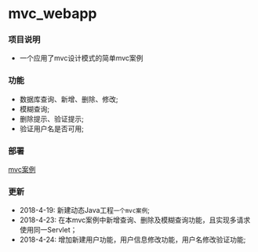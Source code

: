 # mvc_webapp


### 项目说明
 - 一个应用了mvc设计模式的简单mvc案例
 
### 功能
 - 数据库查询、新增、删除、修改;
 - 模糊查询;
 - 删除提示、验证提示;
 - 验证用户名是否可用;


### 部署

[mvc案例](http://47.106.11.169:8080/mvc_sql_action/mvc_started_page.jsp)
 
### 更新

 - 2018-4-19: 新建动态Java工程`一个mvc案例`;
 - 2018-4-23: 在本mvc案例中新增查询、删除及模糊查询功能，且实现多请求使用同一Servlet；
 - 2018-4-24: 增加新建用户功能，用户信息修改功能，用户名修改验证功能;
